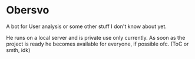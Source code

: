 # Obersvo

A bot for User analysis or some other stuff I don't know about yet.

He runs on a local server and is private use only currently. As soon as the project is ready he becomes available
for everyone, if possible ofc. (ToC or smth, idk)
